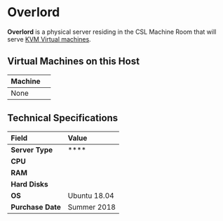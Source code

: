 # Overlord

**Overlord** is a physical server residing in the CSL Machine Room that will serve [KVM Virtual machines](../../technologies/virtualization-stack/kvm.md).

## Virtual Machines on this Host

| Machine |  |
| :--- | :--- |
| None |  |

## Technical Specifications

| **Field** | Value |
| :--- | :--- |
| **Server Type** | \*\*\*\* |
| **CPU** |  |
| **RAM** |  |
| **Hard Disks** |  |
| **OS** | Ubuntu 18.04 |
| **Purchase Date** | Summer 2018 |

